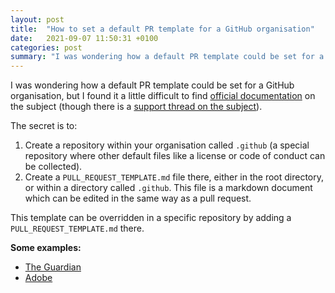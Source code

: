```yaml
---
layout: post
title:  "How to set a default PR template for a GitHub organisation"
date:   2021-09-07 11:50:31 +0100
categories: post
summary: "I was wondering how a default PR template could be set for a GitHub organisation, but I found it a little difficult to find official documentation on the subject."
---
```

I was wondering how a default PR template could be set for a GitHub organisation, but I found it a little difficult to find [official documentation](https://docs.github.com/en/communities/setting-up-your-project-for-healthy-contributions/creating-a-default-community-health-file) on the subject (though there is a [support thread on the subject](https://github.community/t/pull-request-template-per-organization/862)).

The secret is to:

1. Create a repository within your organisation called `.github` (a special repository where other default files like a license or code of conduct can be collected).
2. Create a `PULL_REQUEST_TEMPLATE.md` file there, either in the root directory, or within a directory called `.github`. This file is a markdown document which can be edited in the same way as a pull request.

This template can be overridden in a specific repository by adding a `PULL_REQUEST_TEMPLATE.md` there.

**Some examples:**

- [The Guardian](https://github.com/guardian/.github)
- [Adobe](https://github.com/adobe/.github/blob/main/.github/PULL_REQUEST_TEMPLATE.md)

